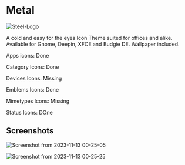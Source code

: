 # Metal

![Steel-Logo](https://github.com/SethStormR/Metal/assets/60283532/24e078ac-f746-4195-b87e-f925e5de9b6b)

A cold and easy for the eyes Icon Theme suited for offices and alike. Available for Gnome, Deepin, XFCE and Budgie DE.
Wallpaper included.

Apps icons: Done

Category Icons: Done

Devices Icons: Missing

Emblems Icons: Done

Mimetypes Icons: Missing

Status Icons: DOne


Screenshots
--
![Screenshot from 2023-11-13 00-25-05](https://github.com/SethStormR/Metal/assets/60283532/4194d8e3-f4f2-4b5f-820d-5e1c106e134b)

![Screenshot from 2023-11-13 00-25-25](https://github.com/SethStormR/Metal/assets/60283532/d8d5c0e2-d334-427d-9c0b-d738727b838b)
